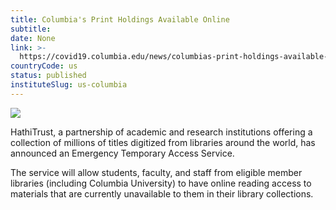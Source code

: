 ```yaml
---
title: Columbia's Print Holdings Available Online
subtitle: 
date: None
link: >-
  https://covid19.columbia.edu/news/columbias-print-holdings-available-online
countryCode: us
status: published
instituteSlug: us-columbia
---
```

![](https://covid19.columbia.edu/themes/custom/columbia/favicon-crown.png)

HathiTrust, a partnership of academic and research institutions offering a collection of millions of titles digitized from libraries around the world, has announced an Emergency Temporary Access Service.

The service will allow students, faculty, and staff from eligible member libraries (including Columbia University) to have online reading access to materials that are currently unavailable to them in their library collections.